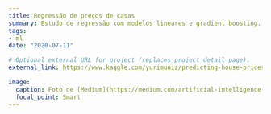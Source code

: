 ```yaml
---
title: Regressão de preços de casas
summary: Estudo de regressão com modelos lineares e gradient boosting.
tags:
- ml
date: "2020-07-11"

# Optional external URL for project (replaces project detail page).
external_link: https://www.kaggle.com/yurimuniz/predicting-house-prices

image:
  caption: Foto de [Medium](https://medium.com/artificial-intelligence-solutions/make-your-own-model-to-predict-house-prices-in-python-ad843aee1e2)
  focal_point: Smart
---
```

